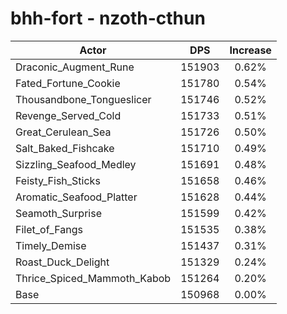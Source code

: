 # bhh-fort - nzoth-cthun
| Actor | DPS | Increase |
|---|:---:|:---:|
|Draconic_Augment_Rune|151903|0.62%|
|Fated_Fortune_Cookie|151780|0.54%|
|Thousandbone_Tongueslicer|151746|0.52%|
|Revenge_Served_Cold|151733|0.51%|
|Great_Cerulean_Sea|151726|0.50%|
|Salt_Baked_Fishcake|151710|0.49%|
|Sizzling_Seafood_Medley|151691|0.48%|
|Feisty_Fish_Sticks|151658|0.46%|
|Aromatic_Seafood_Platter|151628|0.44%|
|Seamoth_Surprise|151599|0.42%|
|Filet_of_Fangs|151535|0.38%|
|Timely_Demise|151437|0.31%|
|Roast_Duck_Delight|151329|0.24%|
|Thrice_Spiced_Mammoth_Kabob|151264|0.20%|
|Base|150968|0.00%|
